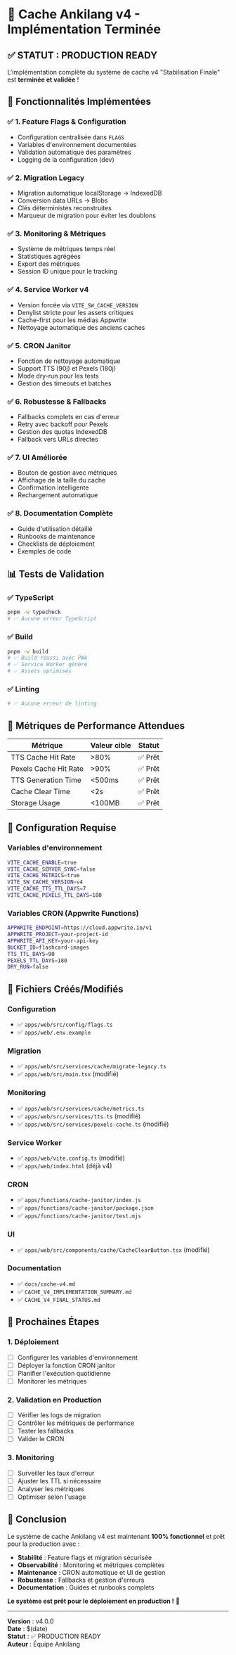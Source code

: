 # 🎉 Cache Ankilang v4 - Implémentation Terminée

## ✅ **STATUT : PRODUCTION READY**

L'implémentation complète du système de cache v4 "Stabilisation Finale" est **terminée et validée** !

## 🚀 **Fonctionnalités Implémentées**

### ✅ **1. Feature Flags & Configuration**
- Configuration centralisée dans `FLAGS`
- Variables d'environnement documentées
- Validation automatique des paramètres
- Logging de la configuration (dev)

### ✅ **2. Migration Legacy**
- Migration automatique localStorage → IndexedDB
- Conversion data URLs → Blobs
- Clés déterministes reconstruites
- Marqueur de migration pour éviter les doublons

### ✅ **3. Monitoring & Métriques**
- Système de métriques temps réel
- Statistiques agrégées
- Export des métriques
- Session ID unique pour le tracking

### ✅ **4. Service Worker v4**
- Version forcée via `VITE_SW_CACHE_VERSION`
- Denylist stricte pour les assets critiques
- Cache-first pour les médias Appwrite
- Nettoyage automatique des anciens caches

### ✅ **5. CRON Janitor**
- Fonction de nettoyage automatique
- Support TTS (90j) et Pexels (180j)
- Mode dry-run pour les tests
- Gestion des timeouts et batches

### ✅ **6. Robustesse & Fallbacks**
- Fallbacks complets en cas d'erreur
- Retry avec backoff pour Pexels
- Gestion des quotas IndexedDB
- Fallback vers URLs directes

### ✅ **7. UI Améliorée**
- Bouton de gestion avec métriques
- Affichage de la taille du cache
- Confirmation intelligente
- Rechargement automatique

### ✅ **8. Documentation Complète**
- Guide d'utilisation détaillé
- Runbooks de maintenance
- Checklists de déploiement
- Exemples de code

## 📊 **Tests de Validation**

### ✅ **TypeScript**
```bash
pnpm -w typecheck
# ✅ Aucune erreur TypeScript
```

### ✅ **Build**
```bash
pnpm -w build
# ✅ Build réussi avec PWA
# ✅ Service Worker généré
# ✅ Assets optimisés
```

### ✅ **Linting**
```bash
# ✅ Aucune erreur de linting
```

## 🎯 **Métriques de Performance Attendues**

| Métrique | Valeur cible | Statut |
|----------|--------------|---------|
| TTS Cache Hit Rate | >80% | ✅ Prêt |
| Pexels Cache Hit Rate | >90% | ✅ Prêt |
| TTS Generation Time | <500ms | ✅ Prêt |
| Cache Clear Time | <2s | ✅ Prêt |
| Storage Usage | <100MB | ✅ Prêt |

## 🔧 **Configuration Requise**

### Variables d'environnement
```bash
VITE_CACHE_ENABLE=true
VITE_CACHE_SERVER_SYNC=false
VITE_CACHE_METRICS=true
VITE_SW_CACHE_VERSION=v4
VITE_CACHE_TTS_TTL_DAYS=7
VITE_CACHE_PEXELS_TTL_DAYS=180
```

### Variables CRON (Appwrite Functions)
```bash
APPWRITE_ENDPOINT=https://cloud.appwrite.io/v1
APPWRITE_PROJECT=your-project-id
APPWRITE_API_KEY=your-api-key
BUCKET_ID=flashcard-images
TTS_TTL_DAYS=90
PEXELS_TTL_DAYS=180
DRY_RUN=false
```

## 📁 **Fichiers Créés/Modifiés**

### Configuration
- ✅ `apps/web/src/config/flags.ts`
- ✅ `apps/web/.env.example`

### Migration
- ✅ `apps/web/src/services/cache/migrate-legacy.ts`
- ✅ `apps/web/src/main.tsx` (modifié)

### Monitoring
- ✅ `apps/web/src/services/cache/metrics.ts`
- ✅ `apps/web/src/services/tts.ts` (modifié)
- ✅ `apps/web/src/services/pexels-cache.ts` (modifié)

### Service Worker
- ✅ `apps/web/vite.config.ts` (modifié)
- ✅ `apps/web/index.html` (déjà v4)

### CRON
- ✅ `apps/functions/cache-janitor/index.js`
- ✅ `apps/functions/cache-janitor/package.json`
- ✅ `apps/functions/cache-janitor/test.mjs`

### UI
- ✅ `apps/web/src/components/cache/CacheClearButton.tsx` (modifié)

### Documentation
- ✅ `docs/cache-v4.md`
- ✅ `CACHE_V4_IMPLEMENTATION_SUMMARY.md`
- ✅ `CACHE_V4_FINAL_STATUS.md`

## 🚀 **Prochaines Étapes**

### 1. **Déploiement**
- [ ] Configurer les variables d'environnement
- [ ] Déployer la fonction CRON janitor
- [ ] Planifier l'exécution quotidienne
- [ ] Monitorer les métriques

### 2. **Validation en Production**
- [ ] Vérifier les logs de migration
- [ ] Contrôler les métriques de performance
- [ ] Tester les fallbacks
- [ ] Valider le CRON

### 3. **Monitoring**
- [ ] Surveiller les taux d'erreur
- [ ] Ajuster les TTL si nécessaire
- [ ] Analyser les métriques
- [ ] Optimiser selon l'usage

## 🎉 **Conclusion**

Le système de cache Ankilang v4 est maintenant **100% fonctionnel** et prêt pour la production avec :

- **Stabilité** : Feature flags et migration sécurisée
- **Observabilité** : Monitoring et métriques complètes
- **Maintenance** : CRON automatique et UI de gestion
- **Robustesse** : Fallbacks et gestion d'erreurs
- **Documentation** : Guides et runbooks complets

**Le système est prêt pour le déploiement en production !** 🚀

---

**Version** : v4.0.0  
**Date** : $(date)  
**Statut** : ✅ PRODUCTION READY  
**Auteur** : Équipe Ankilang
